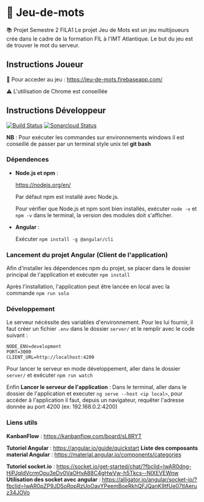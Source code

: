 # :pencil: Jeu-de-mots
:books: Projet Semestre 2 FILA1
Le projet Jeu de Mots est un jeu multijoueurs crée dans le cadre de la formation FIL à l'IMT Atlantique.
Le but du jeu est de trouver le mot du serveur.

## Instructions Joueur

:link: Pour acceder au jeu : https://jeu-de-mots.firebaseapp.com/

:warning: L'utilisation de Chrome est conseillée

## Instructions Développeur

[![Build Status](https://travis-ci.com/raphael-hascoet/Jeu-de-mots.png)](https://travis-ci.com/raphael-hascoet/Jeu-de-mots)
[![Sonarcloud Status](https://sonarcloud.io/api/project_badges/measure?project=Jeu-de-mots&metric=alert_status)](https://sonarcloud.io/dashboard?id=Jeu-de-mots)

**NB** : Pour exécuter les commandes sur environnements windows il est conseillé de passer par un terminal style unix tel **git bash**

### Dépendences

-   **Node.js et npm** :

    https://nodejs.org/en/

    Par défaut npm est installé avec Node.js.

    Pour vérifier que Node.js et npm sont bien installés, exécuter `node -v` et `npm -v` dans le terminal, la version des modules doit s'afficher.

-   **Angular** :

    Exécuter `npm install -g @angular/cli`

### Lancement du projet Angular (Client de l'application)

Afin d'installer les dépendences npm du projet,
se placer dans le dossier principal de l'application et exécuter `npm install`

Après l'installation, l'application peut être lancée en local avec la commande `npm run solo`

### Développement

Le serveur nécéssite des variables d'environnement. Pour les lui fournir, il faut créer un fichier `.env` dans le dossier `server/` et le remplir avec le code suivant :

```
NODE_ENV=development
PORT=3000
CLIENT_URL=http://localhost:4200
```

Pour lancer le serveur en mode développement, aller dans le dossier `server/` et exécuter `npm run watch`

Enfin **Lancer le serveur de l'application** : Dans le terminal, aller dans le dossier de l'application et executer `ng serve --host <ip local>`, pour accéder à l'application il faut, depuis un navigateur, requêter l'adresse donnée au port 4200 (ex: 192.168.0.2:4200)

### Liens utils

**KanbanFlow** : https://kanbanflow.com/board/sL8RYT

**Tutoriel Angular** : https://angular.io/guide/quickstart
**Liste des composants material Angular** : https://material.angular.io/components/categories

**Tutoriel socket.io** : https://socket.io/get-started/chat/?fbclid=IwAR0dng-HjPJqIdVcrmOpu3eDv0VaOHvA88C4gHwVw-h5Tkcs--NlXEVEWnw
**Utilisation des socket avec angular** : https://alligator.io/angular/socket-io/?fbclid=IwAR0pZP9JD5oRopRzUoOavYPeemBoeRkhQFJQanK9tfUe07tlAeruz34JOVo
